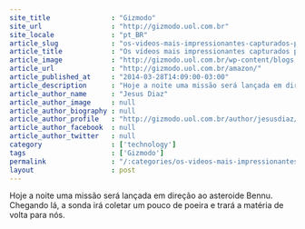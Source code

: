 ```yaml
---
site_title               : "Gizmodo"
site_url                 : "http://gizmodo.uol.com.br"
site_locale              : "pt_BR"
article_slug             : "os-videos-mais-impressionantes-capturados-pelo-telescopio-hubble"
article_title            : "Os vídeos mais impressionantes capturados pelo telescópio Hubble"
article_image            : "http://gizmodo.uol.com.br/wp-content/blogs.dir/8/files/2016/06/amazon-kindle-2016.jpg"
article_url              : "http://gizmodo.uol.com.br/amazon/"
article_published_at     : "2014-03-28T14:09:00-03:00"
article_description      : "Hoje a noite uma missão será lançada em direção ao asteroide Bennu. Chegando lá, a sonda irá coletar um pouco de poeira e trará a matéria de volta para nós."
article_author_name      : "Jesus Diaz"
article_author_image     : null
article_author_biography : null
article_author_profile   : "http://gizmodo.uol.com.br/author/jesusdiaz/"
article_author_facebook  : null
article_author_twitter   : null
category                 : ['technology']
tags                     : ['Gizmodo']
permalink                : "/:categories/os-videos-mais-impressionantes-capturados-pelo-telescopio-hubble/"
layout                   : post
---
```


Hoje a noite uma missão será lançada em direção ao asteroide Bennu. Chegando lá, a sonda irá coletar um pouco de poeira e trará a matéria de volta para nós.
